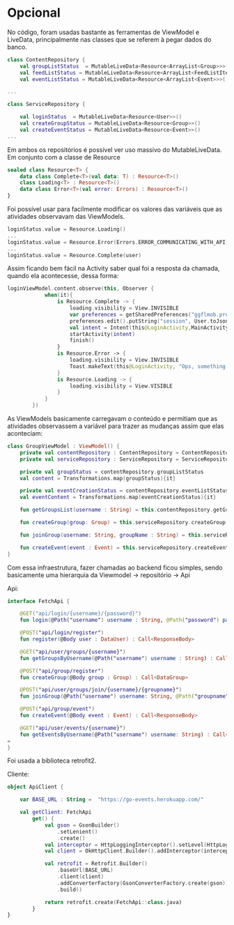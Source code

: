 # Opcional

No código, foram usadas bastante as ferramentas de ViewModel e LiveData, principalmente nas classes que se referem à pegar dados do banco.

```kotlin
class ContentRepository {
    val groupListStatus  = MutableLiveData<Resource<ArrayList<Group>>>()
    val feedListStatus = MutableLiveData<Resource<ArrayList<FeedListItem>>>()
    val eventListStatus = MutableLiveData<Resource<ArrayList<Event>>>()

...

class ServiceRepository {

    val loginStatus  = MutableLiveData<Resource<User>>()
    val createGroupStatus = MutableLiveData<Resource<Group>>()
    val createEventStatus = MutableLiveData<Resource<Event>>()
...
```

Em ambos os repositórios é possível ver uso massivo do MutableLiveData. Em conjunto com a classe de Resource 

```kotlin
sealed class Resource<T> {
    data class Complete<T>(val data: T) : Resource<T>()
    class Loading<T> : Resource<T>()
    data class Error<T>(val error: Errors) : Resource<T>()
}
```

Foi possível usar para facilmente modificar os valores das variáveis que as atividades observavam das ViewModels.

```kotlin
loginStatus.value = Resource.Loading()
...
loginStatus.value = Resource.Error(Errors.ERROR_COMMUNICATING_WITH_API)
...
loginStatus.value = Resource.Complete(user)
```

Assim ficando bem fácil na Activity saber qual foi a resposta da chamada, quando ela acontecesse, dessa forma:
```kotlin
loginViewModel.content.observe(this, Observer {
            when(it){
                is Resource.Complete -> {
                    loading.visibility = View.INVISIBLE
                    var preferences = getSharedPreferences("ggflmob.project.goevents", Context.MODE_PRIVATE)
                    preferences.edit().putString("session", User.toJson(it.data)).apply()
                    val intent = Intent(this@LoginActivity,MainActivity::class.java)
                    startActivity(intent)
                    finish()
                }
                is Resource.Error -> {
                    loading.visibility = View.INVISIBLE
                    Toast.makeText(this@LoginActivity, "Ops, something went wrong",Toast.LENGTH_SHORT).show()
                }
                is Resource.Loading -> {
                    loading.visibility = View.VISIBLE
                }
            }
        })
```

As ViewModels basicamente carregavam o conteúdo e permitiam que as atividades observassem a variável para trazer as mudanças assim que elas aconteciam:

```kotlin
class GroupViewModel : ViewModel() {
    private val contentRepository : ContentRepository = ContentRepository()
    private val serviceRepository : ServiceRepository = ServiceRepository()

    private val groupStatus = contentRepository.groupListStatus
    val content = Transformations.map(groupStatus){it}

    private val eventCreationStatus = contentRepository.eventListStatus
    val eventContent = Transformations.map(eventCreationStatus){it}

    fun getGroupsList(username : String) = this.contentRepository.getGroupList(username)

    fun createGroup(group: Group) = this.serviceRepository.createGroup(group)

    fun joinGroup(username: String, groupName : String) = this.serviceRepository.joinGroup(username, groupName)

    fun createEvent(event : Event) = this.serviceRepository.createEvent(event)
}
```

Com essa infraestrutura, fazer chamadas ao backend ficou simples, sendo basicamente uma hierarquia da Viewmodel -> repositório -> Api

Api:

```kotlin
interface FetchApi {

    @GET("api/login/{username}/{password}")
    fun login(@Path("username") username : String, @Path("password") password:String): Call<DataUser>

    @POST("api/login/register")
    fun register(@Body user : DataUser) : Call<ResponseBody>

    @GET("api/user/groups/{username}")
    fun getGroupsByUsername(@Path("username") username : String) : Call<ArrayList<DataGroup>>

    @POST("api/group/register")
    fun createGroup(@Body group : Group) : Call<DataGroup>

    @POST("api/user/groups/join/{username}/{groupname}")
    fun joinGroup(@Path("username") username: String, @Path("groupname") groupName : String) : Call<DataGroup>

    @POST("api/group/event")
    fun createEvent(@Body event : Event) : Call<ResponseBody>

    @GET("api/user/events/{username}")
    fun getEventsByUsername(@Path("username") username: String) : Call<ArrayList<DataEvent>>
=
}
```
Foi usada a biblioteca retrofit2.

Cliente:

```kotlin
object ApiClient {

    var BASE_URL : String =  "https://go-events.herokuapp.com/"

    val getClient: FetchApi
        get() {
            val gson = GsonBuilder()
                .setLenient()
                .create()
            val interceptor = HttpLoggingInterceptor().setLevel(HttpLoggingInterceptor.Level.BODY)
            val client = OkHttpClient.Builder().addInterceptor(interceptor).build()

            val retrofit = Retrofit.Builder()
                .baseUrl(BASE_URL)
                .client(client)
                .addConverterFactory(GsonConverterFactory.create(gson))
                .build()

            return retrofit.create(FetchApi::class.java)
        }
}
```